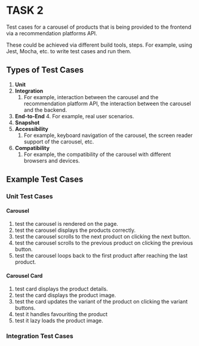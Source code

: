 # TASK 2
Test cases for a carousel of products that is being provided to the frontend via
a recommendation platforms API.

These could be achieved via different build tools, steps. For example, using Jest, Mocha, etc. to write test cases and run them.

## Types of Test Cases
1. **Unit**
2. **Integration**
   1. For example, interaction between the carousel and the recommendation platform API, the interaction between the carousel and the backend.
3. **End-to-End**
   4. For example, real user scenarios.
4. **Snapshot**
4. **Accessibility**
   1. For example, keyboard navigation of the carousel, the screen reader support of the carousel, etc.
5. **Compatibility**
   1. For example, the compatibility of the carousel with different browsers and devices.

## Example Test Cases
### Unit Test Cases
#### Carousel
1. test the carousel is rendered on the page.
2. test the carousel displays the products correctly.
3. test the carousel scrolls to the next product on clicking the next button.
4. test the carousel scrolls to the previous product on clicking the previous button.
5. test the carousel loops back to the first product after reaching the last product.


#### Carousel Card
1. test card displays the product details.
2. test the card displays the product image.
3. test the card updates the variant of the product on clicking the variant buttons.
4. test it handles favouriting the product
5. test it lazy loads the product image.


### Integration Test Cases
